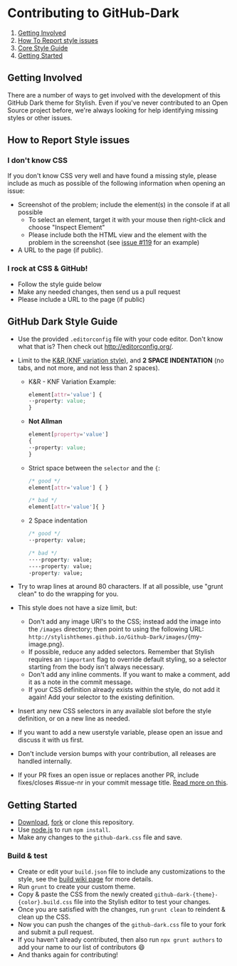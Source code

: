 # Contributing to GitHub-Dark

1. [Getting Involved](#getting-involved)
2. [How To Report style issues](#how-to-report-style-issues)
3. [Core Style Guide](#github-dark-style-guide)
4. [Getting Started](#getting-started)

## Getting Involved

There are a number of ways to get involved with the development of this GitHub Dark theme for Stylish. Even if you've never contributed to an Open Source project before, we're always looking for help identifying missing styles or other issues.

## How to Report Style issues

### I don't know CSS
If you don't know CSS very well and have found a missing style, please include as much as possible of the following information when opening an issue:

* Screenshot of the problem; include the element(s) in the console if at all possible
  * To select an element, target it with your mouse then right-click and choose "Inspect Element"
  * Please include both the HTML view and the element with the problem in the screenshot (see [issue #119](https://github.com/StylishThemes/GitHub-Dark/issues/119) for an example)
* A URL to the page (if public).

### I rock at CSS & GitHub!
* Follow the style guide below
* Make any needed changes, then send us a pull request
* Please include a URL to the page (if public)

## GitHub Dark Style Guide

* Use the provided `.editorconfig` file with your code editor. Don't know what that is? Then check out http://editorconfig.org/.
* Limit to the [K&R (KNF variation style)](https://en.wikipedia.org/wiki/Indentation_style#Variant:_BSD_KNF), and **2 SPACE INDENTATION** (no tabs, and not more, and not less than 2 spaces).

  * K&R - KNF Variation Example:
    ```css
    element[attr='value'] {
    ··property: value;
    }
    ```

  * **Not Allman**
    ```css
    element[property='value']
    {
    ··property: value;
    }
    ```

  * Strict space between the `selector` and the `{`:
    ```css
    /* good */
    element[attr='value'] { }

    /* bad */
    element[attr='value']{ }
    ```

  * 2 Space indentation
    ```css
    /* good */
    ··property: value;

    /* bad */
    ····property: value;
    ----property: value;
    ·property: value;
    ```

* Try to wrap lines at around 80 characters. If at all possible, use "grunt clean" to do the wrapping for you.
* This style does not have a size limit, but:
  * Don't add any image URI's to the CSS; instead add the image into the `/images` directory; then point to using the following URL: `http://stylishthemes.github.io/Github-Dark/images/`{my-image.png}.
  * If possible, reduce any added selectors. Remember that Stylish requires an `!important` flag to override default styling, so a selector starting from the body isn't always necessary.
  * Don't add any inline comments. If you want to make a comment, add it as a note in the commit message.
  * If your CSS definition already exists within the style, do not add it again! Add your selector to the existing definition.
* Insert any new CSS selectors in any available slot before the style definition, or on a new line as needed.
* If you want to add a new userstyle variable, please open an issue and discuss it with us first.
* Don't include version bumps with your contribution, all releases are handled internally.
* If your PR fixes an open issue or replaces another PR, include fixes/closes #issue-nr in your commit message title. [Read more on this](https://help.github.com/en/articles/closing-issues-using-keywords).


## Getting Started

* [Download](https://github.com/StylishThemes/GitHub-Dark/archive/master.zip), [fork](https://github.com/StylishThemes/GitHub-Dark/fork) or clone this repository.
* Use [node.js](http://nodejs.org/) to run `npm install`.
* Make any changes to the `github-dark.css` file and save.

### Build & test

* Create or edit your `build.json` file to include any customizations to the style, see the [build wiki page](https://github.com/StylishThemes/GitHub-Dark/wiki/Build) for more details.
* Run `grunt` to create your custom theme.
* Copy & paste the CSS from the newly created `github-dark-{theme}-{color}.build.css` file into the Stylish editor to test your changes.
* Once you are satisfied with the changes, run `grunt clean` to reindent &amp; clean up the CSS.
* Now you can push the changes of the `github-dark.css` file to your fork and submit a pull request.
* If you haven't already contributed, then also run `npx grunt authors` to add your name to our list of contributors :smile:
* And thanks again for contributing!

